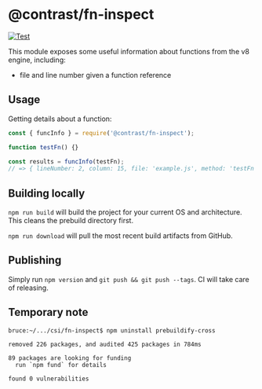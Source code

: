 # @contrast/fn-inspect

[![Test](https://github.com/Contrast-Security-Inc/node-fn-inspect/actions/workflows/test.yml/badge.svg)](https://github.com/Contrast-Security-Inc/node-fn-inspect/actions/workflows/test.yml)

This module exposes some useful information about functions from the v8 engine,
including:

- file and line number given a function reference

## Usage

Getting details about a function:

```js
const { funcInfo } = require('@contrast/fn-inspect');

function testFn() {}

const results = funcInfo(testFn);
// => { lineNumber: 2, column: 15, file: 'example.js', method: 'testFn', type: 'Function' }
```

## Building locally

`npm run build` will build the project for your current OS and architecture. This cleans
the prebuild directory first.

`npm run download` will pull the most recent build artifacts from GitHub.

## Publishing

Simply run `npm version` and `git push && git push --tags`. CI will take care of
releasing.

## Temporary note

```
bruce:~/.../csi/fn-inspect$ npm uninstall prebuildify-cross

removed 226 packages, and audited 425 packages in 784ms

89 packages are looking for funding
  run `npm fund` for details

found 0 vulnerabilities
```
